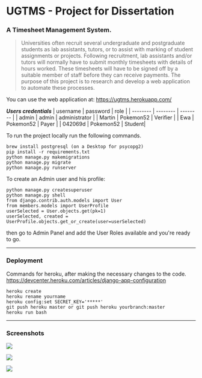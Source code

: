 # UGTMS - Project for Dissertation

### A Timesheet Management System.

> Universities often recruit several undergraduate and postgraduate students as lab assistants, tutors, or to assist with marking of student assignments or projects. Following recruitment, lab assistants and/or tutors will normally have to submit monthly timesheets with details of hours worked. These timesheets will have to be signed off by a suitable member of staff before they can receive payments. The purpose of this project is to research and develop a web application to automate these processes.

You can use the web application at: https://ugtms.herokuapp.com/

***Users credentials***
| username | password | role |
| -------- | -------- | -------- |
| admin    | admin    | administrator     |
| Martin   | Pokemon52 | Verifier |
| Ewa      | Pokemon52 | Payer |
| 042069d  | Pokemon52 | Student|


To run the project locally run the following commands.

```
brew install postgresql (on a Desktop for psycopg2)
pip install -r requirements.txt
python manage.py makemigrations
python manage.py migrate
python manage.py runserver
```

To create an Admin user and his profile:

```
python manage.py createsuperuser
python manage.py shell
from django.contrib.auth.models import User
from members.models import UserProfile
userSelected = User.objects.get(pk=1)
userSelected, created = UserProfile.objects.get_or_create(user=userSelected)
```

then go to Admin Panel and add the User Roles available and you're ready to go.

---
### Deployment

Commands for heroku, after making the necessary changes to the code. https://devcenter.heroku.com/articles/django-app-configuration
```
heroku create
heroku rename yourname
heroku config:set SECRET_KEY='*****'
git push heroku master or git push heroku yourbranch:master
heroku run bash 
```

---

### Screenshots

![](https://i.imgur.com/Klrk7FV.jpg)

![](https://i.imgur.com/sQRYRkk.png)

![](https://i.imgur.com/uq7jl4f.jpg)
